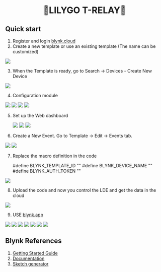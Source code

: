 <h1 align = "center">🌟LILYGO T-RELAY🌟</h1>

## Quick start
1. Register and login [blynk.cloud](https://blynk.cloud/dashboard/login)
2. Create a new template or use an existing template (The name can be customized)

![](../../../image/Blynk/1-Create_Template-T-Relay.png)


3. When the Template is ready, go to Search -> Devices - Create New Device

![](../../../image/Blynk/2-Create_device-T-Relay.png)

4. Configuration module

![](../../../image/Blynk/3-Configuration_module.png)
![](../../../image/Blynk/3-1-Configuration_module.png.png)
![](../../../image/Blynk/3-2-Configuration_module.png)
![](../../../image/Blynk/3-3-Configuration_module.png)

5. Set up the Web dashboard 

    ![](../../../image/Blynk/4-1-Dash_board.png)
    ![](../../../image/Blynk/4-2-Dash_board.png)
    ![](../../../image/Blynk/4-3-Dash_board.png)

6. Create a New Event. Go to Template -> Edit -> Events tab.

![](../../../image/Blynk/5-1-Sening_Events.png)
![](../../../image/Blynk/5-2-Sening_Events.png)

7. Replace the macro definition in the code

    #define BLYNK_TEMPLATE_ID "" 
    #define BLYNK_DEVICE_NAME "" 
    #define BLYNK_AUTH_TOKEN ""

![](../../../image/Blynk/6-Ready_code.png)

8. Upload the code and now you control the LDE and get the data in the cloud

![](../../../image/Blynk/7-dashboard.png)

9. USE [blynk.app](https://docs.blynk.io/en/downloads/blynk-apps-for-ios-and-android)

![](../../../image/Blynk/8-1-blynk_app.png)
![](../../../image/Blynk/8-2-blynk_app.png)
![](../../../image/Blynk/8-3-blynk_app.png)
![](../../../image/Blynk/8-4-blynk_app.png)
![](../../../image/Blynk/8-5-blynk_app.png)
![](../../../image/Blynk/8-6-blynk_app.png)
![](../../../image/Blynk/8-7-blynk_app.png)


## Blynk References

1. [Getting Started Guide](https://www.blynk.cc/getting-started)
2. [Documentation](https://docs.blynk.io/en/blynk.apps/overview)
3. [Sketch generator](https://examples.blynk.cc/)
